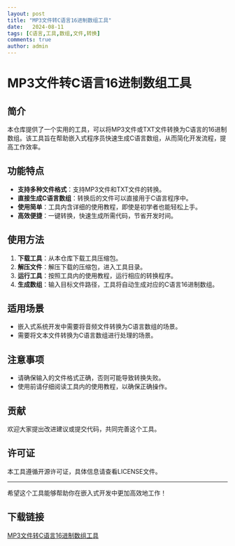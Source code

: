```yaml
---
layout: post
title: "MP3文件转C语言16进制数组工具"
date:   2024-08-11
tags: [C语言,工具,数组,文件,转换]
comments: true
author: admin
---
```

# MP3文件转C语言16进制数组工具

## 简介
本仓库提供了一个实用的工具，可以将MP3文件或TXT文件转换为C语言的16进制数组。该工具旨在帮助嵌入式程序员快速生成C语言数组，从而简化开发流程，提高工作效率。

## 功能特点
- **支持多种文件格式**：支持MP3文件和TXT文件的转换。
- **直接生成C语言数组**：转换后的文件可以直接用于C语言程序中。
- **使用简单**：工具内含详细的使用教程，即使是初学者也能轻松上手。
- **高效便捷**：一键转换，快速生成所需代码，节省开发时间。

## 使用方法
1. **下载工具**：从本仓库下载工具压缩包。
2. **解压文件**：解压下载的压缩包，进入工具目录。
3. **运行工具**：按照工具内的使用教程，运行相应的转换程序。
4. **生成数组**：输入目标文件路径，工具将自动生成对应的C语言16进制数组。

## 适用场景
- 嵌入式系统开发中需要将音频文件转换为C语言数组的场景。
- 需要将文本文件转换为C语言数组进行处理的场景。

## 注意事项
- 请确保输入的文件格式正确，否则可能导致转换失败。
- 使用前请仔细阅读工具内的使用教程，以确保正确操作。

## 贡献
欢迎大家提出改进建议或提交代码，共同完善这个工具。

## 许可证
本工具遵循开源许可证，具体信息请查看LICENSE文件。

---

希望这个工具能够帮助你在嵌入式开发中更加高效地工作！

## 下载链接

[MP3文件转C语言16进制数组工具](https://pan.quark.cn/s/070acd1f7eb8)